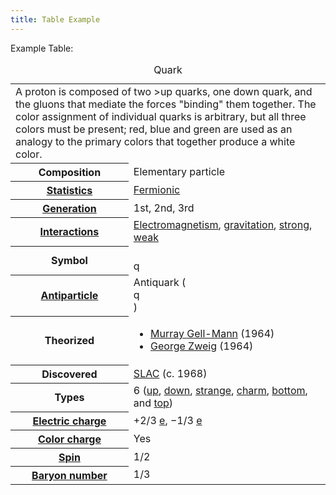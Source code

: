 ```yaml
---
title: Table Example  
---
```


Example Table:

<table class="infobox"><caption class="infobox-title">Quark</caption><tbody><tr><td colspan="2" class="infobox-image"><div class="infobox-caption">A proton is composed of two &gt;up quarks, one down quark, and the gluons that mediate the forces "binding" them together. The color assignment of individual quarks is arbitrary, but all three colors must be present; red, blue and green are used as an analogy to the primary colors that together produce a white color.</div></td></tr><tr><th scope="row" class="infobox-label">Composition</th><td class="infobox-data">Elementary particle</td></tr><tr><th scope="row" class="infobox-label"><a href="https://en.wikipedia.org/wiki/Particle_statistics" title="Particle statistics">Statistics</a></th><td class="infobox-data"><a href="https://en.wikipedia.org/wiki/Fermion" title="Fermion">Fermionic</a></td></tr><tr><th scope="row" class="infobox-label"><a href="https://en.wikipedia.org/wiki/Generation_%28particle_physics%29" title="Generation (particle physics)">Generation</a></th><td class="infobox-data">1st, 2nd, 3rd</td></tr><tr><th scope="row" class="infobox-label"><a href="https://en.wikipedia.org/wiki/Fundamental_interaction" title="Fundamental interaction">Interactions</a></th><td class="infobox-data"><a href="https://en.wikipedia.org/wiki/Electromagnetism" title="Electromagnetism">Electromagnetism</a>, <a href="https://en.wikipedia.org/wiki/Gravitation" class="mw-redirect" title="Gravitation">gravitation</a>, <a href="https://en.wikipedia.org/wiki/Strong_interaction" title="Strong interaction">strong</a>, <a href="https://en.wikipedia.org/wiki/Weak_interaction" title="Weak interaction">weak</a></td></tr><tr><th scope="row" class="infobox-label">Symbol</th><td class="infobox-data"><span><span><sup></sup><br><sub></sub></span>q<span><sup></sup><br><sub></sub></span></span></td></tr><tr><th scope="row" class="infobox-label"><a href="https://en.wikipedia.org/wiki/Antiparticle" title="Antiparticle">Antiparticle</a></th><td class="infobox-data">Antiquark (<span><span><sup></sup><br><sub></sub></span><span>q</span><span><sup></sup><br><sub></sub></span></span>)</td></tr><tr><th scope="row" class="infobox-label">Theorized</th><td class="infobox-data"><div class="plainlist"><ul><li><a href="https://en.wikipedia.org/wiki/Murray_Gell-Mann" title="Murray Gell-Mann">Murray Gell-Mann</a> (1964)</li><li><a href="https://en.wikipedia.org/wiki/George_Zweig" title="George Zweig">George Zweig</a> (1964)</li></ul></div></td></tr><tr><th scope="row" class="infobox-label">Discovered</th><td class="infobox-data"><a href="https://en.wikipedia.org/wiki/SLAC_National_Accelerator_Laboratory" title="SLAC National Accelerator Laboratory">SLAC</a> (c. 1968)</td></tr><tr><th scope="row" class="infobox-label">Types</th><td class="infobox-data">6 (<a href="https://en.wikipedia.org/wiki/Up_quark" title="Up quark">up</a>, <a href="https://en.wikipedia.org/wiki/Down_quark" title="Down quark">down</a>, <a href="https://en.wikipedia.org/wiki/Strange_quark" title="Strange quark">strange</a>, <a href="https://en.wikipedia.org/wiki/Charm_quark" title="Charm quark">charm</a>, <a href="https://en.wikipedia.org/wiki/Bottom_quark" title="Bottom quark">bottom</a>, and <a href="https://en.wikipedia.org/wiki/Top_quark" title="Top quark">top</a>)</td></tr><tr><th scope="row" class="infobox-label"><a href="https://en.wikipedia.org/wiki/Electric_charge" title="Electric charge">Electric&nbsp;charge</a></th><td class="infobox-data">+<span role="math" class="sfrac tion"><span class="num">2</span><span class="sr-only">/</span><span class="den">3</span></span>&nbsp;<a href="https://en.wikipedia.org/wiki/Elementary_charge" title="Elementary charge">e</a>, −<span role="math" class="sfrac tion"><span class="num">1</span><span class="sr-only">/</span><span class="den">3</span></span>&nbsp;<a href="https://en.wikipedia.org/wiki/Elementary_charge" title="Elementary charge">e</a></td></tr><tr><th scope="row" class="infobox-label"><a href="https://en.wikipedia.org/wiki/Color_charge" title="Color charge">Color charge</a></th><td class="infobox-data">Yes</td></tr><tr><th scope="row" class="infobox-label"><a href="https://en.wikipedia.org/wiki/Spin_%28physics%29" title="Spin (physics)">Spin</a></th><td class="infobox-data"><span role="math" class="sfrac tion"><span class="num">1</span><span class="sr-only">/</span><span class="den">2</span></span></td></tr><tr><th scope="row" class="infobox-label"><a href="https://en.wikipedia.org/wiki/Baryon_number" title="Baryon number">Baryon&nbsp;number</a></th><td class="infobox-data"><span role="math" class="sfrac tion"><span class="num">1</span><span class="sr-only">/</span><span class="den">3</span></span></td></tr></tbody></table>
